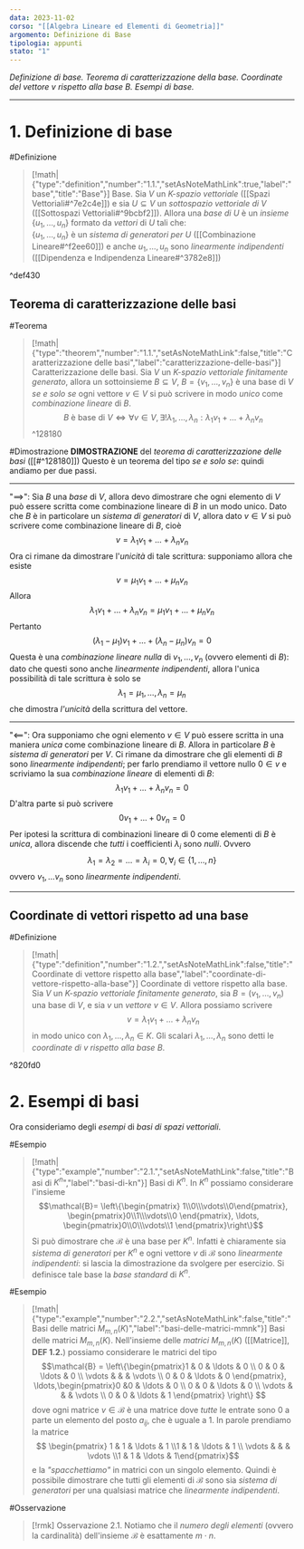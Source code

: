 ```yaml
---
data: 2023-11-02
corso: "[[Algebra Lineare ed Elementi di Geometria]]"
argomento: Definizione di Base
tipologia: appunti
stato: "1"
---
```

*Definizione di base. Teorema di caratterizzazione della base. Coordinate del vettore v rispetto alla base B. Esempi di base.*
- - -
# 1. Definizione di base
#Definizione 
> [!math|{"type":"definition","number":"1.1.","setAsNoteMathLink":true,"label":"base","title":"Base"}] Base.
> Sia $V$ un *K-spazio vettoriale* ([[Spazi Vettoriali#^7e2c4e]]) e sia $U \subseteq V$ un *sottospazio vettoriale di V* ([[Sottospazi Vettoriali#^9bcbf2]]). 
> Allora una *base di* $U$ è un *insieme* $\{u_1, \ldots, u_n\}$ formato da *vettori* di $U$ tali che:  
> $\{u_1, \ldots, u_n\}$ è un *sistema di generatori per $U$* ([[Combinazione Lineare#^f2ee60]])
> e anche
> $u_1, \ldots, u_n$ sono *linearmente indipendenti* ([[Dipendenza e Indipendenza Lineare#^3782e8]])

^def430

## Teorema di caratterizzazione delle basi
#Teorema 
> [!math|{"type":"theorem","number":"1.1.","setAsNoteMathLink":false,"title":"Caratterizzazione delle basi","label":"caratterizzazione-delle-basi"}] Caratterizzazione delle basi.
> Sia $V$ un *K-spazio vettoriale finitamente generato*, allora un sottoinsieme $B \subseteq V$, $B = \{v_1, \ldots, v_n\}$ è una base di $V$ *se e solo se* ogni vettore $v \in V$ si può scrivere in modo *unico* come *combinazione lineare* di $B$.
> $$B \text{ è base di }V \iff \forall v \in V, \exists!\lambda_1, \ldots, \lambda_n: \lambda_1v_1+\ldots+\lambda_nv_n $$
^128180

#Dimostrazione 
**DIMOSTRAZIONE** del *teorema di caratterizzazione delle basi* ([[#^128180]])
Questo è un teorema del tipo *se e solo se*: quindi andiamo per due passi.
- - -
"$\implies$": Sia $B$ una *base* di $V$, allora devo dimostrare che ogni elemento di $V$ può essere scritta come combinazione lineare di $B$ in un modo unico.
Dato che $B$ è in particolare un *sistema di generatori* di $V$, allora dato $v \in V$ si può scrivere come combinazione lineare di $B$, cioè
$$
v = \lambda_1v_1+\ldots+\lambda_nv_n
$$
Ora ci rimane da dimostrare l'*unicità* di tale scrittura: supponiamo allora che esiste
$$
v = \mu_1v_1 + \ldots +\mu_n v_n
$$
Allora 
$$
\lambda_1v_1+\ldots+\lambda_n v_n = \mu_1v_1+\ldots+\mu_nv_n
$$
Pertanto
$$
(\lambda_1-\mu_1)v_1+\ldots+(\lambda_n-\mu_n)v_n=0
$$
Questa è una *combinazione lineare nulla* di $v_1, \ldots, v_n$ (ovvero elementi di $B$): dato che questi sono anche *linearmente indipendenti*, allora l'unica possibilità di tale scrittura è solo se
$$
\lambda_1=\mu_1, \ldots,\lambda_n=\mu_n
$$
che dimostra *l'unicità* della scrittura del vettore.
- - -
"$\impliedby$": Ora supponiamo che ogni elemento $v \in V$ può essere scritta in una maniera *unica* come combinazione lineare di $B$. 
Allora in particolare $B$ è *sistema di generatori* per $V$.
Ci rimane da dimostrare che gli elementi di $B$ sono *linearmente indipendenti*; per farlo prendiamo il vettore nullo $0 \in v$ e scriviamo la sua *combinazione lineare* di elementi di $B$:
$$
\lambda_1v_1 + \ldots +\lambda_n v_n = 0
$$
D'altra parte si può scrivere
$$
0 v_1 + \ldots + 0v_n = 0
$$
Per ipotesi la scrittura di combinazioni lineare di $0$ come elementi di $B$ è *unica*, allora discende che *tutti* i coefficienti $\lambda_i$ sono *nulli*. Ovvero
$$
\lambda_1 =\lambda_2 = \ldots = \lambda_i = 0, \forall_i \in \{1, \ldots, n\}
$$
ovvero $v_1, \ldots v_n$ sono *linearmente indipendenti*.
- - -
## Coordinate di vettori rispetto ad una base
#Definizione 
> [!math|{"type":"definition","number":"1.2.","setAsNoteMathLink":false,"title":"Coordinate di vettore rispetto alla base","label":"coordinate-di-vettore-rispetto-alla-base"}] Coordinate di vettore rispetto alla base.
> Sia $V$ un *K-spazio vettoriale finitamente generato*, sia $B = (v_1, \ldots, v_n)$ una base di $V$, e sia $v$ un *vettore* $v \in V$. Allora possiamo scrivere
> $$v = \lambda_1v_1 + \ldots + \lambda_nv_n $$
> in modo unico con $\lambda_1, \ldots, \lambda_n \in K$. 
> Gli scalari $\lambda_1, \ldots, \lambda_n$ sono detti le *coordinate di* $v$ *rispetto alla base* $B$.
> 
^820fd0
# 2. Esempi di basi
Ora consideriamo degli *esempi* di *basi di spazi vettoriali*.

#Esempio 
> [!math|{"type":"example","number":"2.1.","setAsNoteMathLink":false,"title":"Basi di $K^n$","label":"basi-di-kn"}] Basi di $K^n$.
> In $K^n$ possiamo considerare l'insieme
> $$\mathcal{B}= \left\{\begin{pmatrix} 1\\0\\\vdots\\0\end{pmatrix}, \begin{pmatrix}0\\1\\\vdots\\0 \end{pmatrix}, \ldots, \begin{pmatrix}0\\0\\\vdots\\1 \end{pmatrix}\right\}$$
> Si può dimostrare che $\mathcal{B}$ è una base per $K^n$. 
> Infatti è chiaramente sia *sistema di generatori* per $K^n$ e ogni vettore $v$ di $\mathcal{B}$ sono *linearmente indipendenti*: si lascia la dimostrazione da svolgere per esercizio.
> Si definisce tale base la *base standard* di $K^n$.

#Esempio 
> [!math|{"type":"example","number":"2.2.","setAsNoteMathLink":false,"title":"Basi delle matrici $M_{m,n}(K)$","label":"basi-delle-matrici-mmnk"}] Basi delle matrici $M_{m,n}(K)$.
> Nell'insieme delle *matrici* $M_{m,n}(K)$ ([[Matrice]], **DEF 1.2.**) possiamo considerare le matrici del tipo
> $$\mathcal{B} = \left\{\begin{pmatrix}1 & 0 & \ldots & 0 \\ 0 & 0 & \ldots & 0 \\ \vdots &  & & \vdots \\ 0 & 0 & \ldots & 0 \end{pmatrix}, \ldots,\begin{pmatrix}0 &0 & \ldots & 0 \\ 0 & 0 & \ldots & 0 \\ \vdots & & & \vdots \\ 0 & 0 & \ldots & 1 \end{pmatrix} \right\} $$
> dove ogni matrice $v \in \mathcal{B}$ è una matrice dove *tutte* le entrate sono $0$ a parte un elemento del posto $a_{ij}$, che è uguale a $1$. 
> In parole prendiamo la matrice 
> $$ \begin{pmatrix} 1 & 1 & \ldots & 1 \\1 & 1 & \ldots & 1 \\ \vdots & & & \vdots \\1 & 1 & \ldots & 1\end{pmatrix}$$
> e la *"spacchettiamo"* in matrici con un singolo elemento. Quindi è possibile dimostrare che tutti gli elementi di $\mathcal{B}$ sono sia *sistema di generatori* per una qualsiasi matrice che *linearmente indipendenti*.

#Osservazione 
> [!rmk] Osservazione 2.1.
Notiamo che il *numero degli elementi* (ovvero la cardinalità) dell'insieme $\mathcal{B}$ è esattamente $m \cdot n$. 
